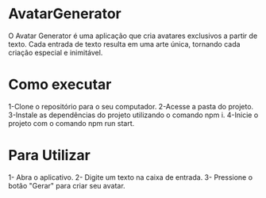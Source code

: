 # AvatarGenerator 
O Avatar Generator é uma aplicação que cria avatares exclusivos a partir de texto. Cada entrada de texto resulta em uma arte única, tornando cada criação especial e inimitável.

# Como executar 
1-Clone o repositório para o seu computador. 
2-Acesse a pasta do projeto. 
3-Instale as dependências do projeto utilizando o comando npm i. 
4-Inicie o projeto com o comando npm run start.

# Para Utilizar

1- Abra o aplicativo. 
2- Digite um texto na caixa de entrada. 
3- Pressione o botão "Gerar" para criar seu avatar.
